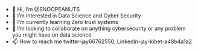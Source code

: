 - 👋 Hi, I’m @SNOOPEANUTS
- 👀 I’m interested in Data Science and Cyber Security
- 🌱 I’m currently learning Zero trust systems
- 💞️ I’m looking to collaborate on anything cybersecurity or any problem you might have on data science
- 📫 How to reach me twitter-jay66762550, LinkedIn-jay-kibet-a48b4a1a2


<!---
SNOOPEANUTS/SNOOPEANUTS is a ✨ special ✨ repository because its `README.md` (this file) appears on your GitHub profile.
You can click the Preview link to take a look at your changes.
--->

